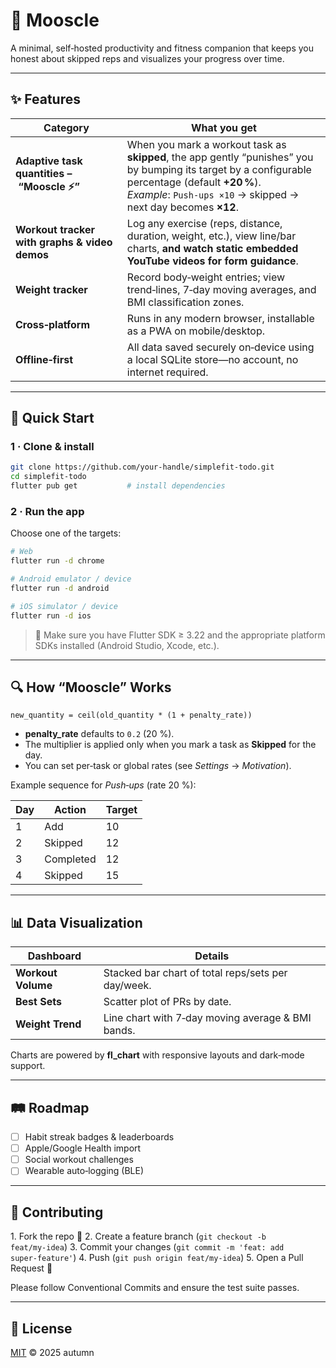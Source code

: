 # 🚀 Mooscle

A minimal, self‑hosted productivity and fitness companion that keeps you honest about skipped reps and visualizes your progress over time.

---

## ✨ Features

| Category                                      | What you get                                                                                                                                                                                                           |
| --------------------------------------------- | ---------------------------------------------------------------------------------------------------------------------------------------------------------------------------------------------------------------------- |
| **Adaptive task quantities – “Mooscle ⚡”**   | When you mark a workout task as **skipped**, the app gently “punishes” you by bumping its target by a configurable percentage (default **+20 %**).<br/>*Example*: `Push‑ups ×10` → skipped → next day becomes **×12**. |
| **Workout tracker with graphs & video demos** | Log any exercise (reps, distance, duration, weight, etc.), view line/bar charts, **and watch static embedded YouTube videos for form guidance**.                                                                       |
| **Weight tracker**                            | Record body‑weight entries; view trend‑lines, 7‑day moving averages, and BMI classification zones.                                                                                                                     |
| **Cross‑platform**                            | Runs in any modern browser, installable as a PWA on mobile/desktop.                                                                                                                                                    |
| **Offline‑first**                             | All data saved securely on‑device using a local SQLite store—no account, no internet required.                                                                                                                         |

---

## 🚀 Quick Start

### 1 · Clone & install

```bash
git clone https://github.com/your‑handle/simplefit‑todo.git
cd simplefit‑todo
flutter pub get           # install dependencies
```

### 2 · Run the app

Choose one of the targets:

```bash
# Web
flutter run -d chrome

# Android emulator / device
flutter run -d android

# iOS simulator / device
flutter run -d ios
```

> 📱 Make sure you have Flutter SDK ≥ 3.22 and the appropriate platform SDKs installed (Android Studio, Xcode, etc.).

---

## 🔍 How “Mooscle” Works

```text
new_quantity = ceil(old_quantity * (1 + penalty_rate))
```

* **penalty\_rate** defaults to `0.2` (20 %).
* The multiplier is applied only when you mark a task as **Skipped** for the day.
* You can set per‑task or global rates (see *Settings* → *Motivation*).

Example sequence for *Push‑ups* (rate 20 %):

| Day | Action    | Target |
| --- | --------- | ------ |
| 1   | Add       | 10     |
| 2   | Skipped   | 12     |
| 3   | Completed | 12     |
| 4   | Skipped   | 15     |

---

## 📊 Data Visualization

| Dashboard          | Details                                            |
| ------------------ | -------------------------------------------------- |
| **Workout Volume** | Stacked bar chart of total reps/sets per day/week. |
| **Best Sets**      | Scatter plot of PRs by date.                       |
| **Weight Trend**   | Line chart with 7‑day moving average & BMI bands.  |

Charts are powered by **fl\_chart** with responsive layouts and dark‑mode support.

---

## 🛤️ Roadmap

* [ ] Habit streak badges & leaderboards
* [ ] Apple/Google Health import
* [ ] Social workout challenges
* [ ] Wearable auto‑logging (BLE)

---

## 🤝 Contributing

1. Fork the repo 🚀
2. Create a feature branch (`git checkout -b feat/my‑idea`)
3. Commit your changes (`git commit -m 'feat: add super‑feature'`)
4. Push (`git push origin feat/my‑idea`)
5. Open a Pull Request 🙌

Please follow Conventional Commits and ensure the test suite passes.

---

## 📜 License

[MIT](LICENSE) © 2025 autumn

